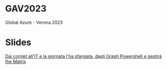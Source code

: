 # GAV2023
Global Azure - Verona 2023

# Slides
[Dai comlet all'IT e la giornata l'ha sfangata, dagli Graph Powershell e gestirà the Matrix](https://www.slideshare.net/giulianolatini/dai-comlet-allit-e-la-giornata-lha-sfangataj-dagli-graph-powershell-e-gestira-the-matrixpdf)

